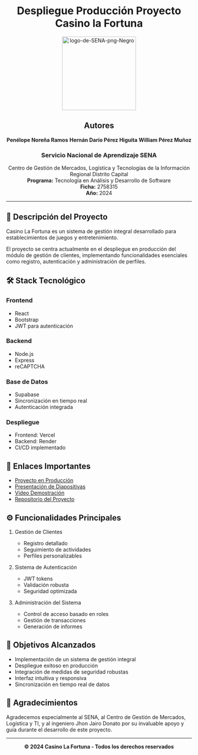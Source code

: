 <div align="center">

# Despliegue Producción Proyecto Casino la Fortuna

<img src="https://i.ibb.co/zbBzkt2/logo-de-SENA-png-Negro.png" alt="logo-de-SENA-png-Negro" width="200">

## Autores
**Penélope Noreña Ramos**
**Hernán Darío Pérez Higuita**
**William Pérez Muñoz**



### Servicio Nacional de Aprendizaje SENA
Centro de Gestión de Mercados, Logística y Tecnologías de la Información  
Regional Distrito Capital  
**Programa:** Tecnología en Análisis y Desarrollo de Software  
**Ficha:** 2758315  
**Año:** 2024
</div>

---

## 📝 Descripción del Proyecto

Casino La Fortuna es un sistema de gestión integral desarrollado para establecimientos de juegos y entretenimiento. 

El proyecto se centra actualmente en el despliegue en producción del módulo de gestión de clientes, implementando funcionalidades esenciales como registro, autenticación y administración de perfiles.

## 🛠️ Stack Tecnológico

### Frontend
- React
- Bootstrap
- JWT para autenticación

### Backend
- Node.js
- Express
- reCAPTCHA

### Base de Datos
- Supabase
- Sincronización en tiempo real
- Autenticación integrada

### Despliegue
- Frontend: Vercel
- Backend: Render
- CI/CD implementado

## 🔗 Enlaces Importantes

- [Proyecto en Producción](https://casino-la-fortuna.vercel.app/)
- [Presentación de Diapositivas](https://williamppmm.github.io/despliegue-presentacion/)
- [Video Demostración](https://youtu.be/KGM5hmKUk5A)
- [Repositorio del Proyecto](https://github.com/williamppmm/casino_proyecto_react_hosting)

## ⚙️ Funcionalidades Principales

1. Gestión de Clientes
   - Registro detallado
   - Seguimiento de actividades
   - Perfiles personalizables

2. Sistema de Autenticación
   - JWT tokens
   - Validación robusta
   - Seguridad optimizada

3. Administración del Sistema
   - Control de acceso basado en roles
   - Gestión de transacciones
   - Generación de informes

## 🎯 Objetivos Alcanzados

- Implementación de un sistema de gestión integral
- Despliegue exitoso en producción
- Integración de medidas de seguridad robustas
- Interfaz intuitiva y responsiva
- Sincronización en tiempo real de datos

## 👥 Agradecimientos

Agradecemos especialmente al SENA, al Centro de Gestión de Mercados, Logística y TI, y al ingeniero Jhon Jairo Donato por su invaluable apoyo y guía durante el desarrollo de este proyecto.

---

<div align="center">

**© 2024 Casino La Fortuna - Todos los derechos reservados**

</div>
